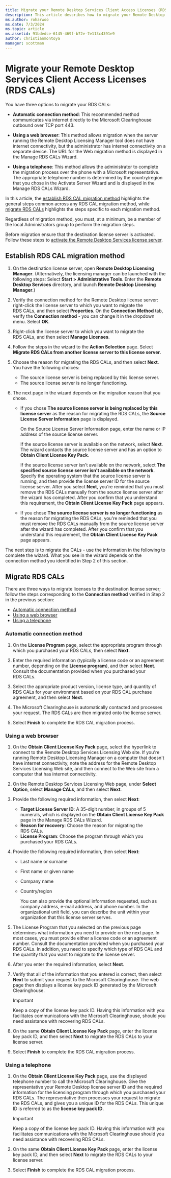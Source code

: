 ```yaml
---
title: Migrate your Remote Desktop Services Client Access Licenses (RDS CALs)
description: This article describes how to migrate your Remote Desktop Services Client Access Licenses to a new Windows Server license servers.
ms.author: roharwoo
ms.date: 7/3/2024
ms.topic: article
ms.assetid: 91bdedce-6145-469f-b72e-7e113c4391e9
author: christianmontoya
manager: scottman
---
```

# Migrate your Remote Desktop Services Client Access Licenses (RDS CALs)

You have three options to migrate your RDS CALs:

- **Automatic connection method**: This recommended method communicates via internet directly to the Microsoft Clearinghouse outbound over TCP port 443.

- **Using a web browser**: This method allows migration when the server running the Remote Desktop Licensing Manager tool does not have internet connectivity, but the administrator has internet connectivity on a separate device. The URL for the Web migration method is displayed in the Manage RDS CALs Wizard.

- **Using a telephone**: This method allows the administrator to complete the migration process over the phone with a Microsoft representative. The appropriate telephone number is determined by the country/region that you chose in the Activate Server Wizard and is displayed in the Manage RDS CALs Wizard.

In this article, the [establish RDS CAL migration method](#establish-rds-cal-migration-method) highlights the general steps common across any RDS CAL migration method, while [migrate RDS CALs](#migrate-rds-cals) highlights the steps specific to each migration method.

Regardless of migration method, you must, at a minimum, be a member of the local Administrators group to perform the migration steps.

Before migration ensure that the destination license server is activated. Follow these steps to [activate the Remote Desktop Services license server](/windows-server/remote/remote-desktop-services/rds-activate-license-server).

## Establish RDS CAL migration method

1. On the destination license server, open **Remote Desktop Licensing Manager**. (Alternatively, the licensing manager can be launched with the following steps: Select **Start > Administrative Tools**. Enter the **Remote Desktop Services** directory, and launch **Remote Desktop Licensing Manager**.)

1. Verify the connection method for the Remote Desktop license server: right-click the license server to which you want to migrate the RDS CALs, and then select **Properties**. On the **Connection Method** tab, verify the **Connection method** - you can change it in the dropdown menu. Select **OK**.

1. Right-click the license server to which you want to migrate the RDS CALs, and then select **Manage Licenses**.

1. Follow the steps in the wizard to the **Action Selection** page. Select **Migrate RDS CALs from another license server to this license server**.

1. Choose the reason for migrating the RDS CALs, and then select **Next**. You have the following choices:
    - The source license server is being replaced by this license server.
    - The source license server is no longer functioning.
1. The next page in the wizard depends on the migration reason that you chose.
    - If you chose **The source license server is being replaced by this license server** as the reason for migrating the RDS CALs, the **Source License Server Information** page is displayed.

       On the Source License Server Information page, enter the name or IP address of the source license server.

       If the source license server is available on the network, select **Next**. The wizard contacts the source license server and has an option to **Obtain Client License Key Pack**.

       If the source license server isn't available on the network, select **The specified source license server isn't available on the network**. Specify the operating system that the source license server is running, and then provide the license server ID for the source license server. After you select **Next**, you're reminded that you must remove the RDS CALs manually from the source license server after the wizard has completed. After you confirm that you understand this requirement, the **Obtain Client License Key Pack** page appears.

    - If you chose **The source license server is no longer functioning** as the reason for migrating the RDS CALs, you're reminded that you must remove the RDS CALs manually from the source license server after the wizard has completed. After you confirm that you understand this requirement, the **Obtain Client License Key Pack** page appears.

The next step is to migrate the CALs - use the information in the following to complete the wizard. What you see in the wizard depends on the connection method you identified in Step 2 of this section.

## Migrate RDS CALs

There are three ways to migrate licenses to the destination license server; follow the steps corresponding to the **Connection method** verified in Step 2 in the previous section:

  - [Automatic connection method](#automatic-connection-method)
  - [Using a web browser](#using-a-web-browser)
  - [Using a telephone](#using-a-telephone)

### Automatic connection method

1. On the **License Program** page, select the appropriate program through which you purchased your RDS CALs, then select **Next**.

1. Enter the required information (typically a license code or an agreement number, depending on the **License program**), and then select **Next**. Consult the documentation provided when you purchased your RDS CALs.

1. Select the appropriate product version, license type, and quantity of RDS CALs for your environment based on your RDS CAL purchase agreement, and then select **Next**.

1. The Microsoft Clearinghouse is automatically contacted and processes your request. The RDS CALs are then migrated onto the license server.

1. Select **Finish** to complete the RDS CAL migration process.

### Using a web browser

1. On the **Obtain Client License Key Pack** page, select the hyperlink to connect to the Remote Desktop Services Licensing Web site. If you're running Remote Desktop Licensing Manager on a computer that doesn't have internet connectivity, note the address for the Remote Desktop Services Licensing Web site, and then connect to the Web site from a computer that has internet connectivity.

1. On the Remote Desktop Services Licensing Web page, under **Select Option**, select **Manage CALs**, and then select **Next**.

1. Provide the following required information, then select **Next**:
    - **Target License Server ID**: A 35-digit number, in groups of 5 numerals, which is displayed on the **Obtain Client License Key Pack** page in the Manage RDS CALs Wizard.
    - **Reason for recovery**: Choose the reason for migrating the RDS CALs.
    - **License Program**: Choose the program through which you purchased your RDS CALs.

1. Provide the following required information, then select **Next**:
   - Last name or surname
   - First name or given name
   - Company name
   - Country/region

     You can also provide the optional information requested, such as company address, e-mail address, and phone number. In the organizational unit field, you can describe the unit within your organization that this license server serves.

1. The License Program that you selected on the previous page determines what information you need to provide on the next page. In most cases, you must provide either a license code or an agreement number. Consult the documentation provided when you purchased your RDS CALs. In addition, you need to specify which type of RDS CAL and the quantity that you want to migrate to the license server.

1. After you enter the required information, select **Next**.

1. Verify that all of the information that you entered is correct, then select **Next** to submit your request to the Microsoft Clearinghouse. The web page then displays a license key pack ID generated by the Microsoft Clearinghouse.

   > [!IMPORTANT]
   > Keep a copy of the license key pack ID. Having this information with you facilitates communications with the Microsoft Clearinghouse, should you need assistance with recovering RDS CALs.

1. On the same **Obtain Client License Key Pack** page, enter the license key pack ID, and then select **Next** to migrate the RDS CALs to your license server.

1. Select **Finish** to complete the RDS CAL migration process.

### Using a telephone

1. On the **Obtain Client License Key Pack** page, use the displayed telephone number to call the Microsoft Clearinghouse. Give the representative your Remote Desktop license server ID and the required information for the licensing program through which you purchased your RDS CALs. The representative then processes your request to migrate the RDS CALs, and gives you a unique ID for the RDS CALs. This unique ID is referred to as the **license key pack ID**.

   > [!IMPORTANT]
   > Keep a copy of the license key pack ID. Having this information with you facilitates communications with the Microsoft Clearinghouse should you need assistance with recovering RDS CALs.

1. On the same **Obtain Client License Key Pack** page, enter the license key pack ID, and then select **Next** to migrate the RDS CALs to your license server.
1. Select **Finish** to complete the RDS CAL migration process.
